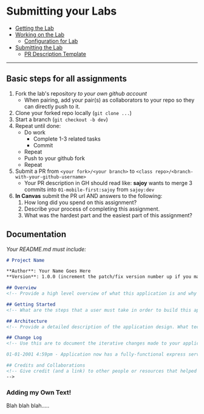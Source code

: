 Submitting your Labs 
===

- [Getting the Lab](#Get)
- [Working on the Lab](#Work)
    - [Configuration for Lab](#Config)
- [Submitting the Lab](#Submit)
    - [PR Description Template](#PR)

---

## Basic steps for all assignments

1. Fork the lab's repository _to your own github account_
    * When pairing, add your pair(s) as collaborators to your repo so they can directly push to it.
1. Clone your forked repo locally (`git clone ...`)
1. Start a branch (`git checkout -b dev`)
1. Repeat until done:
    * Do work
      * Complete 1-3 related tasks
      * Commit
    * Repeat
    * Push to your github fork
    * Repeat
1. Submit a PR from `<your fork>/<your branch>` to `<class repo>/<branch-with-your-github-username>`
    * Your PR description in GH should read like: 	**sajoy**  wants to merge 3 commits into `01-mobile-first:sajoy` from `sajoy:dev`
1. **In Canvas** submit the PR url AND answers to the following:
    1. How long did you spend on this assignment?
    2. Describe your process of completing this assignment.
    2. What was the hardest part and the easiest part of this assignment?


    
## Documentation  
_Your README.md must include:_

```md
# Project Name

**Author**: Your Name Goes Here
**Version**: 1.0.0 (increment the patch/fix version number up if you make more commits past your first submission)

## Overview
<!-- Provide a high level overview of what this application is and why you are building it, beyond the fact that it's an assignment for a Code Fellows 301 class. (i.e. What's your problem domain?) -->

## Getting Started
<!-- What are the steps that a user must take in order to build this app on their own machine and get it running? -->

## Architecture
<!-- Provide a detailed description of the application design. What technologies (languages, libraries, etc) you're using, and any other relevant design information. -->

## Change Log
<!-- Use this are to document the iterative changes made to your application as each feature is successfully implemented. Use time stamps. Here's an examples:

01-01-2001 4:59pm - Application now has a fully-functional express server, with GET and POST routes for the book resource.

## Credits and Collaborations
<!-- Give credit (and a link) to other people or resources that helped you build this application. -->
-->
```
### Adding my Own Text!
Blah blah blah.....